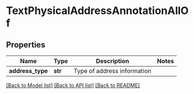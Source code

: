 # TextPhysicalAddressAnnotationAllOf


## Properties
Name | Type | Description | Notes
------------ | ------------- | ------------- | -------------
**address_type** | **str** | Type of address information | 

[[Back to Model list]](../README.md#documentation-for-models) [[Back to API list]](../README.md#documentation-for-api-endpoints) [[Back to README]](../README.md)


